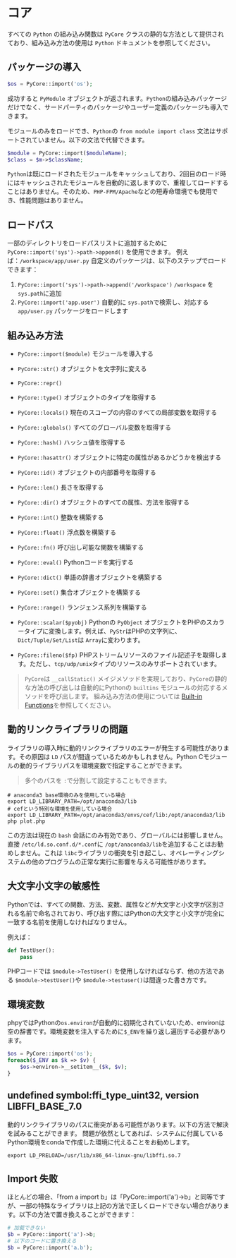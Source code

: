 # コア

すべての `Python` の組み込み関数は `PyCore` クラスの静的な方法として提供されており、組み込み方法の使用は `Python` ドキュメントを参照してください。

## パッケージの導入
```php
$os = PyCore::import('os');
```
成功すると `PyModule` オブジェクトが返されます。`Python`の組み込みパッケージだけでなく、サードパーティのパッケージやユーザー定義のパッケージも導入できます。

モジュールのみをロードでき、`Python`の `from module import class` 文法はサポートされていません。以下の文法で代替できます。

```php
$module = PyCore::import($moduleName);
$class = $m->$className;
```

`Python`は既にロードされたモジュールをキャッシュしており、2回目のロード時にはキャッシュされたモジュールを自動的に返しますので、重複してロードすることはありません。そのため、`PHP-FPM/Apache`などの短寿命環境でも使用でき、性能問題はありません。

## ロードパス
一部のディレクトリをロードパスリストに追加するために `PyCore::import('sys')->path->append()` を使用できます。
例えば：`/workspace/app/user.py` 自定义のパッケージは、以下のステップでロードできます：

1. `PyCore::import('sys')->path->append('/workspace')` `/workspace` を `sys.path`に追加
2. `PyCore::import('app.user')` 自動的に `sys.path`で検索し、対応する `app/user.py` パッケージをロードします

## 組み込み方法

- `PyCore::import($module)` モジュールを導入する

- `PyCore::str()` オブジェクトを文字列に変える

- `PyCore::repr()` 

- `PyCore::type()` オブジェクトのタイプを取得する

- `PyCore::locals()` 現在のスコープの内容のすべての局部変数を取得する

- `PyCore::globals()` すべてのグローバル変数を取得する

- `PyCore::hash()` ハッシュ値を取得する

- `PyCore::hasattr()` オブジェクトに特定の属性があるかどうかを検出する

- `PyCore::id()` オブジェクトの内部番号を取得する

- `PyCore::len()` 長さを取得する

- `PyCore::dir()` オブジェクトのすべての属性、方法を取得する

- `PyCore::int()` 整数を構築する

- `PyCore::float()` 浮点数を構築する

- `PyCore::fn()` 呼び出し可能な関数を構築する

- `PyCore::eval()` Pythonコードを実行する

- `PyCore::dict()` 単語の辞書オブジェクトを構築する

- `PyCore::set()` 集合オブジェクトを構築する

- `PyCore::range()` ランジェンス系列を構築する

- `PyCore::scalar($pyobj)` Pythonの `PyObject` オブジェクトをPHPのスカラータイプに変換します。例えば、`PyStr`はPHPの文字列に、`Dict/Tuple/Set/List`は `Array`に変わります。
- `PyCore::fileno($fp)` PHPストリームリソースのファイル記述子を取得します。ただし、`tcp/udp/unix`タイプのリソースのみサポートされています。

> `PyCore`は `__callStatic()` メイジメソッドを実現しており、`PyCore`の静的な方法の呼び出しは自動的にPythonの `builtins` モジュールの対応するメソッドを呼び出します。
> 組み込み方法の使用については [Built-in Functions](https://docs.python.org/3/library/functions.html)を参照してください。

## 動的リンクライブラリの問題
ライブラリの導入時に動的リンクライブラリのエラーが発生する可能性があります。その原因は `LD` パスが間違っているためかもしれません。Python Cモジュールの動的ライブラリパスを環境変数で指定することができます。

> 多个のパスを `:`で分割して設定することもできます。

```shell
# anaconda3 base環境のみを使用している場合
export LD_LIBRARY_PATH=/opt/anaconda3/lib
# cefという特別な環境を使用している場合
export LD_LIBRARY_PATH=/opt/anaconda3/envs/cef/lib:/opt/anaconda3/lib
php plot.php
```

この方法は現在の `bash` 会話にのみ有効であり、グローバルには影響しません。直接 `/etc/ld.so.conf.d/*.conf`に `/opt/anaconda3/lib`を追加することはお勧めしません。これは `libc`ライブラリの衝突を引き起こし、オペレーティングシステムの他のプログラムの正常な実行に影響を与える可能性があります。

## 大文字小文字の敏感性
Pythonでは、すべての関数、方法、変数、属性などが大文字と小文字が区別される名前で命名されており、呼び出す際にはPythonの大文字と小文字が完全に一致する名前を使用しなければなりません。

例えば：

```python
def TestUser():
    pass
```

PHPコードでは `$module->TestUser()` を使用しなければならず、他の方法である `$module->testUser()`や `$module->testuser()`は間違った書き方です。

## 環境変数
phpyではPythonの`os.environ`が自動的に初期化されていないため、environは空の辞書です。環境変数を注入するために`$_ENV`を繰り返し遍历する必要があります。

```php
$os = PyCore::import('os');
foreach($_ENV as $k => $v) {
    $os->environ->__setitem__($k, $v);
}
```

## undefined symbol:ffi_type_uint32, version LIBFFI_BASE_7.0
動的リンクライブラリのパスに衝突がある可能性があります。以下の方法で解決を試みることができます。
問題が依然としてあれば、システムに付属しているPython環境をcondaで作成した環境に代えることをお勧めします。

```shell
export LD_PRELOAD=/usr/lib/x86_64-linux-gnu/libffi.so.7
```

## Import 失败
ほとんどの場合、「from a import b」は「PyCore::import('a')->b」と同等ですが、一部の特殊なライブラリは上記の方法で正しくロードできない場合があります。以下の方法で置き換えることができます：

```php
# 加载できない
$b = PyCore::import('a')->b;
# 以下のコードに置き換える
$b = PyCore::import('a.b');
```
